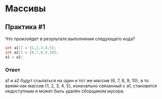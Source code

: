 # Массивы

## Практика #1

Что произойдет в результате выполнения следующего кода?

```java
int a1[] = {1,2,3,4,5};
int a2[] = {6,7,8,9,10};
a1 = a2;
```

### Ответ

a1 и a2 будут ссылаться на один и тот же массив {6, 7, 8, 9, 10}, в то время как массив {1, 2, 3, 4, 5}, изначально связанный с a1, становится недоступным и может быть удалён сборщиком мусора.

